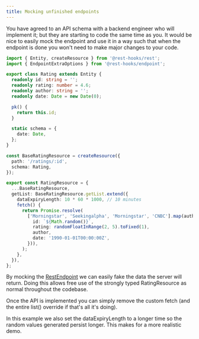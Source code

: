 ```yaml
---
title: Mocking unfinished endpoints
---
```


You have agreed to an API schema with a backend engineer who will implement it;
but they are starting to code the same time as you. It would be nice to easily
mock the endpoint and use it in a way such that when the endpoint is done
you won't need to make major changes to your code.

```typescript title="resource/RatingResource.ts"
import { Entity, createResource } from '@rest-hooks/rest';
import { EndpointExtraOptions } from '@rest-hooks/endpoint';

export class Rating extends Entity {
  readonly id: string = '';
  readonly rating: number = 4.6;
  readonly author: string = '';
  readonly date: Date = new Date(0);

  pk() {
    return this.id;
  }

  static schema = {
    date: Date,
  };
}

const BaseRatingResource = createResource({
  path: '/ratings/:id',
  schema: Rating,
});

export const RatingResource = {
  ...BaseRatingResource,
  getList: BaseRatingResource.getList.extend({
    dataExpiryLength: 10 * 60 * 1000, // 10 minutes
    fetch() {
      return Promise.resolve(
        ['Morningstar', 'Seekingalpha', 'Morningstar', 'CNBC'].map(author => ({
          id: `${Math.random()}`,
          rating: randomFloatInRange(2, 5).toFixed(1),
          author,
          date: '1990-01-01T00:00:00Z',
        })),
      );
    },
  }),
};
```

By mocking the
[RestEndpoint](../api/RestEndpoint.md) we can easily fake the data the server will return. Doing
this allows free use of the strongly typed RatingResource as normal throughout the codebase.

Once the API is implemented you can simply remove the custom fetch (and the entire list()
override if that's all it's doing).

In this example we also set the dataExpiryLength to a longer time so the random values generated
persist longer. This makes for a more realistic demo.
